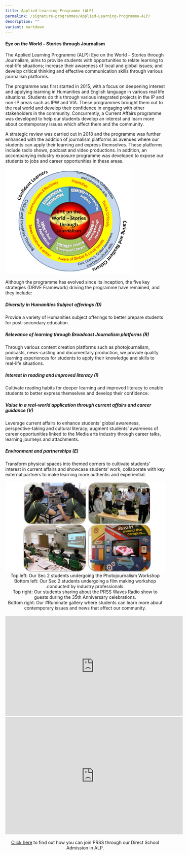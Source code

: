 ```yaml
---
title: Applied Learning Programme (ALP)
permalink: /signature-programmes/Applied-Learning-Programme-ALP/
description: ""
variant: markdown
---
```

#### **Eye on the World – Stories through Journalism**

The Applied Learning Programme (ALP): Eye on the World – Stories through Journalism, aims to provide students with opportunities to relate learning to real-life situations; increase their awareness of local and global issues; and develop critical thinking and effective communication skills through various journalism platforms.

The programme was first started in 2015, with a focus on deepening interest and applying learning in Humanities and English language in various real life situations. Students do this through various integrated projects in the IP and non-IP areas such as IPW and VIA. These programmes brought them out to the real world and develop their confidence in engaging with other stakeholders in the community. Concurrently, a Current Affairs programme was developed to help our students develop an interest and learn more about contemporary issues which affect them and the community.
  
A strategic review was carried out in 2018 and the programme was further enhanced with the addition of journalism platforms as avenues where our students can apply their learning and express themselves. These platforms include radio shows, podcast and video productions. In addition, an accompanying industry exposure programme was developed to expose our students to jobs and career opportunities in these areas.

<img height="auto" width="400" max="" src="/images/Eye%20on%20the%20world.png">

Although the programme has evolved since its inception, the five key strategies (DRIVE Framework) driving the programme have remained, and they include:  

##### **Diversity in Humanities Subject offerings (D)**

Provide a variety of Humanities subject offerings to better prepare students for post-secondary education.

##### **Relevance of learning through Broadcast Journalism platforms (R)**

Through various content creation platforms such as photojournalism, podcasts, news-casting and documentary production, we provide quality learning experiences for students to apply their knowledge and skills to real-life situations.

##### **Interest in reading and improved literacy (I)**

Cultivate reading habits for deeper learning and improved literacy to enable students to better express themselves and develop their confidence.

##### **Value in a real-world application through current affairs and career guidance (V)**

Leverage current affairs to enhance students’ global awareness, perspective-taking and cultural literacy; augment students’ awareness of career opportunities linked to the Media arts industry through career talks, learning journeys and attachments.

##### **Environment and partnerships (E)**

Transform physical spaces into themed corners to cultivate students’ interest in current affairs and showcase students’ work; collaborate with key external partners to make learning more authentic and experiential.

<img height="auto" width="600" max="" src="/images/Photos%20for%20ALP.jpeg">

<center>Top left: Our Sec 2 students undergoing the Photojournalism Workshop
<br>Bottom left: Our Sec 2 students undergoing a film making workshop .conducted by industry professionals.<br>Top right: Our students sharing about the PRSS Waves Radio show to guests during the 35th Anniversary celebrations.
<br>Bottom right: Our #Ruminate gallery where students can learn more about contemporary issues and news that affect our community. 
<br><br>

<iframe allowfullscreen="" allow="accelerometer; autoplay; clipboard-write; encrypted-media; gyroscope; picture-in-picture; web-share" frameborder="0" title="YouTube video player" src="https://www.youtube.com/embed/GFybHyxVc8g?si=TrtdgRkdO9lTi1Ck" height="315" width="560"></iframe>	
<br>
<iframe allowfullscreen="true" height="369" width="560" frameborder="0" src="https://docs.google.com/presentation/d/1u2bqYOlYKGSmtsRYOwCuHjLjR_YirObR0Xidi6O1y4g/embed?start=false&amp;loop=false&amp;delayms=3000"></iframe>

[Click here](/useful-links/direct-school-admission-dsa/dsa-alp-in-humanities-and-english-language) to find out how you can join PRSS through our Direct School Admission in ALP.</center>